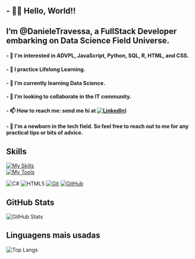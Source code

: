 ## - 👋🏽 Hello, World!!
## I’m @DanieleTravessa, a FullStack Developer embarking on Data Science Field Universe.

#### - 👀 I'm interested in ADVPL, JavaScript, Python, SQL, R, HTML, and CSS.
#### - 🔎 I practice Lifelong Learning.
#### - 🌱 I’m currently learning Data Science.
#### - 💞️ I’m looking to collaborate in the IT community.
#### - 📫 How to reach me: send me hi at  [![LinkedIn](https://skillicons.dev/icons:i=linkedin)](https://linkedin.com/in/danieletravessa))
#### - 🐣 I'm a newborn in the tech field. So feel free to reach out to me for any practical tips or bits of advice.

<!---
DanieleTravessa/DanieleTravessa is a ✨ special ✨ repository because its `README.md` (this file) appears on your GitHub profile.
You can click the Preview link to take a look at your changes.
--->
<!---
![octocat-1714863745714](https://github.com/DanieleTravessa/DanieleTravessa/assets/115778081/3dc21546-4b6c-402f-8c2c-df12b5f4da12)
--->
## Skills
  [![My Skills](https://skillicons.dev/icons?i=py,cs,dotnet,html,css,postgres,mongodb,mysql,go,visualstudio,vscode)](https://skillicons.dev)  
  [![My Tools](https://skillicons.dev/icons?i=git,github,postgres,mongodb,mysql,go,visualstudio,vscode)](https://skillicons.dev)

<div align="left">
<!--<img src="https://skillicons.dev/icons?i=java" height="30" alt="java logo"  />
  <img width="12" />
  <img src="https://skillicons.dev/icons?i=spring" height="30" alt="spring logo"  />
  <img width="12" />
  <img src="https://skillicons.dev/icons?i=js" height="30" alt="javascript logo"  />
  <img width="12" />
  <img src="https://cdn.jsdelivr.net/gh/devicons/devicon/icons/postgresql/postgresql-original.svg" height="30" alt="postgresql logo"  />
  <img width="12" />
  <img src="https://skillicons.dev/icons?i=html" height="30" alt="html5 logo"  />
  <img width="12" />
  <img src="https://skillicons.dev/icons?i=css" height="30" alt="css3 logo"  />
  <img width="12" />
  <img src="https://skillicons.dev/icons?i=figma" height="30" alt="figma logo"  />
  <img width="12" />
  <img src="https://cdn.simpleicons.org/canva/00C4CC" height="30" alt="canva logo"  />-->
</div>

![C#](https://img.shields.io/badge/C%23-0D1117?style=for-the-badge&logo=c-sharp&logoColor=823085)
![HTML5](https://img.shields.io/badge/HTML5-E34F26?style=for-the-badge&logo=html5&logoColor=white)
[![Git](https://img.shields.io/badge/Git-000?style=for-the-badge&logo=git&logoColor=E94D5F)](https://git-scm.com/doc)
[![GitHub](https://img.shields.io/badge/GitHub-000?style=for-the-badge&logo=github&logoColor=30A3DC)](https://docs.github.com/)

<!--![Bootstrap](https://img.shields.io/badge/bootstrap-000?style=for-the-badge&logo=bootstrap&logoColor=553C7B)-->
<!--![JavaScript](https://img.shields.io/badge/JavaScript-F7DF1E?style=for-the-badge&logo=javascript&logoColor=black)-->
<!--![CSS3](https://img.shields.io/badge/CSS3-1572B6?style=for-the-badge&logo=css3&logoColor=white)-->


## GitHub Stats
![GitHub Stats](https://github-readme-stats.vercel.app/api?username=danieletravessa&theme=transparent&bg_color=000&border_color=30A3DC&show_icons=true&icon_color=30A3DC&title_color=E94D5F&text_color=FFF)
## Linguagens mais usadas
![Top Langs](https://github-readme-stats-git-masterrstaa-rickstaa.vercel.app/api/top-langs/?username=danieletravessa&layout=compact&bg_color=000&border_color=30A3DC&title_color=E94D5F&text_color=FFF)
